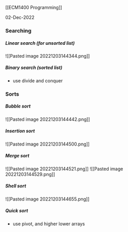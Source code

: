 [[ECM1400 Programming]]

02-Dec-2022


### Searching

##### Linear search (for unsorted list)

![[Pasted image 20221203144344.png]]


##### Binary search (sorted list)

- use divide and conquer


### Sorts

##### Bubble sort

![[Pasted image 20221203144442.png]]


##### Insertion sort

![[Pasted image 20221203144500.png]]


##### Merge sort

![[Pasted image 20221203144521.png]]
![[Pasted image 20221203144529.png]]


##### Shell sort

![[Pasted image 20221203144655.png]]


##### Quick sort

- use pivot, and higher lower arrays